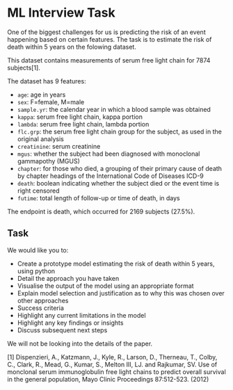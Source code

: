 # ML Interview Task

One of the biggest challenges for us is predicting the risk of an event happening based on certain features. The task is to estimate the risk of death within 5 years on the folowing dataset.

This dataset contains measurements of serum free light chain for 7874 subjects[1].

The dataset has 9 features:
- `age`: age in years
- `sex`: F=female, M=male
- `sample.yr`: the calendar year in which a blood sample was obtained
- `kappa`: serum free light chain, kappa portion
- `lambda`: serum free light chain, lambda portion
- `flc.grp`: the serum free light chain group for the subject, as used in the original analysis
- `creatinine`: serum creatinine
- `mgus`: whether the subject had been diagnosed with monoclonal gammapothy (MGUS)
- `chapter`: for those who died, a grouping of their primary cause of death by chapter headings of the International Code of Diseases ICD-9
- `death`: boolean indicating whether the subject died or the event time is right censored
- `futime`: total length of follow-up or time of death, in days

The endpoint is death, which occurred for 2169 subjects (27.5%).

## Task

We would like you to:
- Create a prototype model estimating the risk of death within 5 years, using python
- Detail the approach you have taken
- Visualise the output of the model using an appropriate format
- Explain model selection and justification as to why this was chosen over other approaches
- Success criteria
- Highlight any current limitations in the model
- Highlight any key findings or insights
- Discuss subsequent next steps

We will not be looking into the details of the paper.

[1] Dispenzieri, A., Katzmann, J., Kyle, R., Larson, D., Therneau, T., Colby, C., Clark, R., Mead, G., Kumar, S., Melton III, LJ. and Rajkumar, SV. Use of monclonal serum immunoglobulin free light chains to predict overall survival in the general population, Mayo Clinic Proceedings 87:512-523. (2012)
